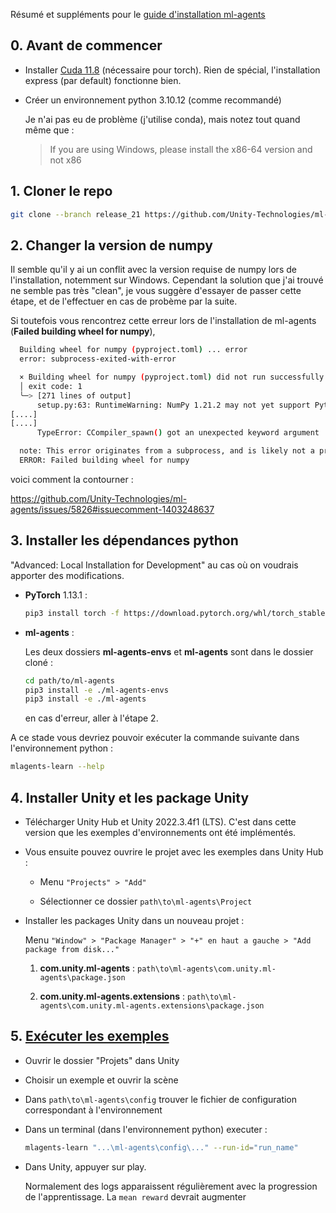Résumé et suppléments pour le [guide d'installation ml-agents](https://unity-technologies.github.io/ml-agents/Installation/)

## 0. Avant de commencer

- Installer [Cuda 11.8](https://developer.nvidia.com/cuda-11-8-0-download-archive) (nécessaire pour torch).
  Rien de spécial, l'installation express (par default) fonctionne bien.

- Créer un environnement python 3.10.12 (comme recommandé)

  Je n'ai pas eu de problème (j'utilise conda), mais notez tout quand même que :

  > If you are using Windows, please install the x86-64 version and not x86

## 1. Cloner le repo

```bash
git clone --branch release_21 https://github.com/Unity-Technologies/ml-agents.git
```

## 2. Changer la version de numpy

Il semble qu'il y ai un conflit avec la version requise de numpy lors de l'installation, notemment sur Windows. Cependant la solution que j'ai trouvé ne semble pas très "clean", je vous suggère d'essayer de passer cette étape, et de l'effectuer en cas de probème par la suite.

Si toutefois vous rencontrez cette erreur lors de l'installation de ml-agents (**Failed building wheel for numpy**),

```bash
  Building wheel for numpy (pyproject.toml) ... error
  error: subprocess-exited-with-error

  × Building wheel for numpy (pyproject.toml) did not run successfully.
  │ exit code: 1
  ╰─> [271 lines of output]
      setup.py:63: RuntimeWarning: NumPy 1.21.2 may not yet support Python 3.10.
[....]
[....]
      TypeError: CCompiler_spawn() got an unexpected keyword argument 'env'

  note: This error originates from a subprocess, and is likely not a problem with pip.
  ERROR: Failed building wheel for numpy
```

voici comment la contourner :

https://github.com/Unity-Technologies/ml-agents/issues/5826#issuecomment-1403248637

## 3. Installer les dépendances python

"Advanced: Local Installation for Development" au cas où on voudrais apporter des modifications.

- **PyTorch** 1.13.1 :

  ```bash
  pip3 install torch -f https://download.pytorch.org/whl/torch_stable.html
  ```

- **ml-agents** :

  Les deux dossiers **ml-agents-envs** et **ml-agents** sont dans le dossier cloné :

  ```bash
  cd path/to/ml-agents
  pip3 install -e ./ml-agents-envs
  pip3 install -e ./ml-agents
  ```

  en cas d'erreur, aller à l'étape 2.

A ce stade vous devriez pouvoir exécuter la commande suivante dans l'environnement python :

```bash
mlagents-learn --help
```

## 4. Installer Unity et les package Unity

- Télécharger Unity Hub et Unity 2022.3.4f1 (LTS). C'est dans cette version que les exemples d'environnements ont été implémentés.

- Vous ensuite pouvez ouvrire le projet avec les exemples dans Unity Hub :

  - Menu `"Projects" > "Add"`

  - Sélectionner ce dossier `path\to\ml-agents\Project`

- Installer les packages Unity dans un nouveau projet :

  Menu `"Window" > "Package Manager" > "+" en haut a gauche > "Add package from disk..."`

  1. **com.unity.ml-agents** : `path\to\ml-agents\com.unity.ml-agents\package.json`

  2. **com.unity.ml-agents.extensions** : `path\to\ml-agents\com.unity.ml-agents.extensions\package.json`

## 5. [Exécuter les exemples](https://github.com/Unity-Technologies/ml-agents/blob/main/docs/Getting-Started.md)

- Ouvrir le dossier "Projets" dans Unity
- Choisir un exemple et ouvrir la scène
- Dans `path\to\ml-agents\config` trouver le fichier de configuration correspondant à l'environnement
- Dans un terminal (dans l'environnement python) executer :

  ```bash
  mlagents-learn "...\ml-agents\config\..." --run-id="run_name"
  ```

- Dans Unity, appuyer sur play.

  Normalement des logs apparaissent régulièrement avec la progression de l'apprentissage. La `mean reward` devrait augmenter
